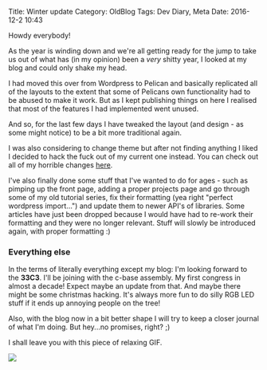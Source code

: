 Title: Winter update
Category: OldBlog
Tags: Dev Diary, Meta
Date: 2016-12-2 10:43

Howdy everybody!

As the year is winding down and we're all getting ready for the jump to take us out of what has (in my opinion) been a *very* shitty year, I looked at my blog and could only shake my head.

I had moved this over from Wordpress to Pelican and basically replicated all of the layouts to the extent that some of Pelicans own functionality had to be abused to make it work. But as I kept publishing things on here I realised that most of the features I had implemented went unused.

And so, for the last few days I have tweaked the layout (and design - as some might notice) to be a bit more traditional again.

I was also considering to change theme but after not finding anything I liked I decided to hack the fuck out of my current one instead. You can check out all of my horrible changes [here](https://github.com/spacekookie/nest).

I've also finally done some stuff that I've wanted to do for ages - such as pimping up the front page, adding a proper projects page and go through some of my old tutorial series, fix their formatting (yea right "perfect wordpress import...") and update them to newer API's of libraries. Some articles have just been dropped because I would have had to re-work their formatting and they were no longer relevant. Stuff will slowly be introduced again, with proper formatting :)


### Everything else

In the terms of literally everything except my blog: I'm looking forward to the **33C3**. I'll be joining with the c-base assembly. My first congress in almost a decade! Expect maybe an update from that. And maybe there might be some christmas hacking. It's always more fun to do silly RGB LED stuff if it ends up annoying people on the tree!

Also, with the blog now in a bit better shape I will try to keep a closer journal of what I'm doing. But hey...no promises, right? ;)

I shall leave you with this piece of relaxing GIF.

<img class="padded" src="http://i.imgur.com/KZquOZM.gif" align="center">